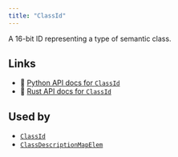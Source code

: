 ```yaml
---
title: "ClassId"
---
```


A 16-bit ID representing a type of semantic class.


## Links
 * 🐍 [Python API docs for `ClassId`](https://ref.rerun.io/docs/python/nightly/common/datatypes#rerun.datatypes.ClassId)
 * 🦀 [Rust API docs for `ClassId`](https://docs.rs/rerun/0.9.0-alpha.10/rerun/datatypes/struct.ClassId.html)


## Used by

* [`ClassId`](../components/class_id.md)
* [`ClassDescriptionMapElem`](../datatypes/class_description_map_elem.md)
